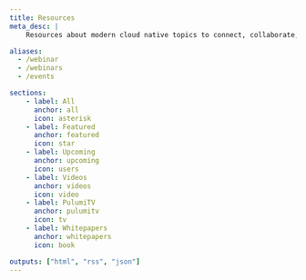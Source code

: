```yaml
---
title: Resources
meta_desc: |
    Resources about modern cloud native topics to connect, collaborate, and learn new techniques and best practices.

aliases:
  - /webinar
  - /webinars
  - /events

sections:
    - label: All
      anchor: all
      icon: asterisk
    - label: Featured
      anchor: featured
      icon: star
    - label: Upcoming
      anchor: upcoming
      icon: users
    - label: Videos
      anchor: videos
      icon: video
    - label: PulumiTV
      anchor: pulumitv
      icon: tv
    - label: Whitepapers
      anchor: whitepapers
      icon: book

outputs: ["html", "rss", "json"]
---
```

